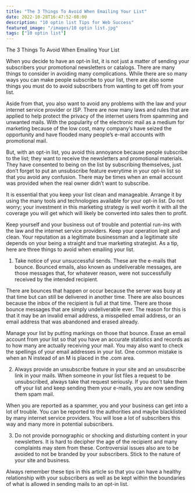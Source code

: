 ```yaml
---
title: "The 3 Things To Avoid When Emailing Your List"
date: 2022-10-28T16:47:52-08:00
description: "10 optin list Tips for Web Success"
featured_image: "/images/10 optin list.jpg"
tags: ["10 optin list"]
---
```


The 3 Things To Avoid When Emailing Your List


When you decide to have an opt-in list, it is not just a matter of sending your subscribers your promotional newsletters or catalogs. There are many things to consider in avoiding many complications. While there are so many ways you can make people subscribe to your list, there are also some things you must do to avoid subscribers from wanting to get off from your list.  

Aside from that, you also want to avoid any problems with the law and your internet service provider or ISP. There are now many laws and rules that are applied to help protect the privacy of the internet users from spamming and unwanted mails. With the popularity of the electronic mail as a medium for marketing because of the low cost, many company’s have seized the opportunity and have flooded many people’s e-mail accounts with promotional mail.

But, with an opt-in list, you avoid this annoyance because people subscribe to the list; they want to receive the newsletters and promotional materials. They have consented to being on the list by subscribing themselves, just don’t forget to put an unsubscribe feature everytime in your opt-in list so that you avoid any confusion. There may be times when an email account was provided when the real owner didn’t want to subscribe. 

It is essential that you keep your list clean and manageable. Arrange it by using the many tools and technologies available for your opt-in list. Do not worry; your investment in this marketing strategy is well worth it with all the coverage you will get which will likely be converted into sales then to profit. 

Keep yourself and your business out of trouble and potential run-ins with the law and the internet service providers. Keep your operation legit and clean. Your reputation as a legitimate businessman and a legitimate site depends on your being a straight and true marketing strategist. As a tip, here are three things to avoid when emailing your list. 

1) Take notice of your unsuccessful sends. These are the e-mails that bounce. Bounced emails, also known as undeliverable messages, are those messages that, for whatever reason, were not successfully received by the intended recipient. 

There are bounces that happen or occur because the server was busy at that time but can still be delivered in another time. There are also bounces because the inbox of the recipient is full at that time. There are those bounce messages that are simply undeliverable ever. The reason for this is that it may be an invalid email address, a misspelled email address, or an email address that was abandoned and erased already. 

Manage your list by putting markings on those that bounce. Erase an email account from your list so that you have an accurate statistics and records as to how many are actually receiving your mail. You may also want to check the spellings of your email addresses in your list. One common mistake is when an N instead of an M is placed in the .com area.

2) Always provide an unsubscribe feature in your site and an unsubscribe link in your mails. When someone in your list files a request to be unsubscribed, always take that request seriously. If you don’t take them off your list and keep sending them your e-mails, you are now sending them spam mail. 

When you are reported as a spammer, you and your business can get into a lot of trouble. You can be reported to the authorities and maybe blacklisted by many internet service providers. You will lose a lot of subscribers this way and many more in potential subscribers.

3) Do not provide pornographic or shocking and disturbing content in your newsletters. It is hard to decipher the age of the recipient and many complaints may stem from these. Controversial issues also are to be avoided to not be branded by your subscribers. Stick to the nature of your site and business. 

Always remember these tips in this article so that you can have a healthy relationship with your subscribers as well as be kept within the boundaries of what is allowed in sending mails to an opt-in list.  


